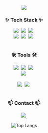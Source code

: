 <!--타이틀 부분-->
<div align="center">
  <img src="https://capsule-render.vercel.app/api?type=venom&height=200&text=Welcome-nl-명진's%20Github.&fontSize=50&color=0:8871e5,100:b678c4&stroke=b678c4" />
</div>

<!--내용 부분-->
<h3 align="center">✨ Tech Stack ✨</h3>


<div align="center">
  <img src="https://img.shields.io/badge/Unity-20232a.svg?style=for-the-badge&logo=unity&logoColor=61DAFB"/>&nbsp
  <img src="https://img.shields.io/badge/Java-1daabb.svg?style=for-the-badge&logo=spring&logoColor=white" />&nbsp
  <img src="https://img.shields.io/badge/Spring-1572B6.svg?style=for-the-badge&logo=springboot&logoColor=white" />&nbsp
</div>

<div align="center">
  <img src="https://img.shields.io/badge/vue.js-DB7093?style=for-the-badge&logo=vue.js&logoColor=ffd35b" />&nbsp
  <img src="https://img.shields.io/badge/javascript-F7DF1E.svg?style=for-the-badge&logo=javascript&logoColor=20232a" />&nbsp
  <img src="https://img.shields.io/badge/css-E34F26.svg?style=for-the-badge&logo=csswizardry&logoColor=white" />&nbsp
</div>


<br>

<h3 align="center">🛠 Tools 🛠</h3>
<div align="center">
  <img src="https://img.shields.io/badge/git-F05033.svg?style=for-the-badge&logo=git&logoColor=white" />&nbsp
  <img src="https://img.shields.io/badge/github-181717.svg?style=for-the-badge&logo=github&logoColor=white" />&nbsp
  <img src="https://img.shields.io/badge/Notion-F3F3F3.svg?style=for-the-badge&logo=notion&logoColor=black" />&nbsp
</div>

<div align="center">
 <!--  <img src="https://img.shields.io/badge/adobe%20photoshop-08253c.svg?style=for-the-badge&logo=adobe%20photoshop&logoColor=37abff" />&nbsp  -->
  <img src="https://img.shields.io/badge/figma-F24E1E.svg?style=for-the-badge&logo=figma&logoColor=white" />&nbsp
</div>

<br>

<div align="center">
  <img src="https://img.shields.io/badge/VSCode-2C2C32.svg?style=for-the-badge&logo=visual-studio-code&logoColor=22ABF3" />&nbsp
  <img src="https://img.shields.io/badge/Intellij-2C2C32.svg?style=for-the-badge&logo=intellijidea&logoColor=F37726" />&nbsp
<!--   <img src="https://img.shields.io/badge/Colab-2C2C32.svg?style=for-the-badge&logo=googlecolab&logoColor=F9AB00" />&nbsp -->
</div>

<br>

<h3 align="center">📫 Contact 📫</h3>
<div align="center">
  
  <a href="smj2802@naver.com">
    <img
      src="https://img.shields.io/badge/smj2802@naver.com-D14836?style=for-the-badge&logo=gmail&logoColor=white"/>&nbsp
  </a>
</div>
<div align="center">


![Top Langs](https://github-readme-stats.vercel.app/api/top-langs/?username=SonMyeongJin&layout=compact)
</div>
